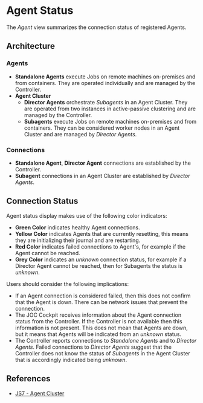 # Agent Status

The *Agent* view summarizes the connection status of registered Agents.

## Architecture

### Agents

- **Standalone Agents** execute Jobs on remote machines on-premises and from containers. They are operated individually and are managed by the Controller.
- **Agent Cluster**
  - **Director Agents** orchestrate *Subagents* in an Agent Cluster. They are operated from two instances in active-passive clustering and are managed by the Controller.
  - **Subagents** execute Jobs on remote machines on-premises and from containers. They can be considered worker nodes in an Agent Cluster and are managed by *Director Agents*.

### Connections

- **Standalone Agent**, **Director Agent** connections are established by the Controller. 
- **Subagent** connections in an Agent Cluster are established by *Director Agents*.

## Connection Status

Agent status display makes use of the following color indicators:

- **Green Color** indicates healthy Agent connections.
- **Yellow Color** indicates Agents that are currently resetting, this means they are initializing their journal and are restarting.
- **Red Color** indicates failed connections to Agent's, for example if the Agent cannot be reached.
- **Grey Color** indicates an *unknown* connection status, for example if a Director Agent cannot be reached, then for Subagents the status is *unknown*.

Users should consider the following implications:

- If an Agent connection is considered failed, then this does not confirm that the Agent is down. There can be network issues that prevent the connection.
- The JOC Cockpit receives information about the Agent connection status from the Controller. If the Controller is not available then this information is not present. This does not mean that Agents are down, but it means that Agents will be indicated from an *unknown* status.
- The Controller reports connections to *Standalone Agents* and to *Director Agents*. Failed connections to *Director Agents* suggest that the Controller does not know the status of *Subagents* in the Agent Cluster that is accordingly indicated being *unknown*.

## References

- [JS7 - Agent Cluster](https://kb.sos-berlin.com/display/JS7/JS7+-+Agent+Cluster)
